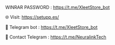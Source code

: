 WINRAR PASSWORD : https://t.me/XleetStore_bot

🌐 Visit: https://setupp.es/ 

📱 Telegram bot : https://t.me/XleetStore_bot

📱 Contact Telegram : https://t.me/NeuralinkTech
